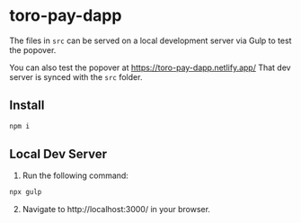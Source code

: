 # toro-pay-dapp

The files in `src` can be served on a local development server via Gulp to test the popover.

You can also test the popover at https://toro-pay-dapp.netlify.app/ That dev server is synced with the `src` folder.

## Install

```sh
npm i
```

## Local Dev Server

1. Run the following command:

```sh
npx gulp
```

2. Navigate to http://localhost:3000/ in your browser.
